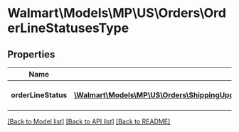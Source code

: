 # Walmart\Models\MP\US\Orders\OrderLineStatusesType

## Properties

Name | Type | Description | Notes
------------ | ------------- | ------------- | -------------
**orderLineStatus** | [**\Walmart\Models\MP\US\Orders\ShippingUpdates200ResponseOrderOrderLinesOrderLineInnerOrderLineStatusesOrderLineStatusInner[]**](ShippingUpdates200ResponseOrderOrderLinesOrderLineInnerOrderLineStatusesOrderLineStatusInner.md) | Detail List of Order Line status | [optional]


[[Back to Model list]](./) [[Back to API list]](../../../../../README.md#supported-apis) [[Back to README]](../../../../../README.md)
